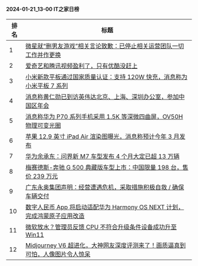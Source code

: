 #### 2024-01-21_13-00  IT之家日榜

| 排名 | 标题|
| --- | ---|
| 1 | [微星就“删男友游戏”相关言论致歉：已停止相关运营团队一切工作并作更换](https://www.ithome.com/0/746/388.htm) |
| 2 | [爱奇艺和腾讯视频盈利了，只有优酷没赶上](https://www.ithome.com/0/746/370.htm) |
| 3 | [小米新款平板通过国家质量认证：支持 120W 快充，消息称为小米平板 7 系列](https://www.ithome.com/0/746/369.htm) |
| 4 | [消息称黄仁勋已到访英伟达北京、上海、深圳办公室，参加中国区年会](https://www.ithome.com/0/746/374.htm) |
| 5 | [消息称华为 P70 系列手机采用 1.5K 等深微四曲屏，OV50H 物理可变光圈](https://www.ithome.com/0/746/345.htm) |
| 6 | [苹果 12.9 英寸 iPad Air 渲染图曝光，消息称预计今年 3 月发布](https://www.ithome.com/0/746/375.htm) |
| 7 | [华为余承东：问界新 M7 车型发布 4 个月大定已超 13 万辆](https://www.ithome.com/0/746/378.htm) |
| 8 | [梅赛德斯-奔驰 G 500 典藏版车型上市：中国限量 198 台，售价 239 万元](https://www.ithome.com/0/746/367.htm) |
| 9 | [广东永奥集团声明：经营遭遇危机，采取措施积极自救 / 确保车辆交付](https://www.ithome.com/0/746/354.htm) |
| 10 | [数字人民币 App 将启动适配华为 Harmony OS NEXT 计划，完成鸿蒙原子应用改造](https://www.ithome.com/0/746/336.htm) |
| 11 | [微软放水？管理员反馈 CPU 不符合升级条件设备成功升至 Win11](https://www.ithome.com/0/746/330.htm) |
| 12 | [Midjourney V6 超进化，大神网友深度评测来了！画质逼真到可怕，人像图片令人惊呆](https://www.ithome.com/0/746/372.htm) |
